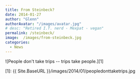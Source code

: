 ```yaml
---
title: From Steinbeck?
date: 2014-01-27
author: "Glenn"
authorAvatar: "/images/avatar.jpg"
# desc: "Retired I.T. nerd - Mexpat - vegan"
permalink: /steinbeck/
image:  /images/from-steinbeck.jpg
categories:
  - News
---
```

![People don't take trips -- trips take people.][1]

 [1]: {{ Site.BaseURL }}/images/2014/01/peopledonttaketrips.jpg
